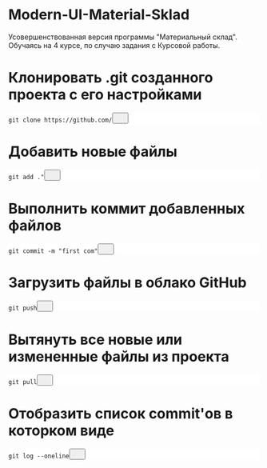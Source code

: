 # Modern-UI-Material-Sklad
Усовершенствованная версия программы "Материальный склад". Обучаясь на 4 курсе, по случаю задания с Курсовой работы.

# Клонировать .git созданного проекта с его настройками
<pre class="shiki" style="background-color: #ffffff">
<code>git clone https://github.com/</code><button class="button-copy-code"><svg aria-hidden="true" height="16" viewBox="0 0 16 16" version="1.1" width="16" data-view-component="true" class="copy-docs-icon"></svg></button>
</pre>

# Добавить новые файлы
<pre class="shiki" style="background-color: #ffffff">
<code>git add ."</code><button class="button-copy-code"><svg aria-hidden="true" height="16" viewBox="0 0 16 16" version="1.1" width="16" data-view-component="true" class="copy-docs-icon"></svg></button>
</pre>

# Выполнить коммит добавленных файлов
<pre class="shiki" style="background-color: #ffffff">
<code>git commit -m "first com"</code><button class="button-copy-code"><svg aria-hidden="true" height="16" viewBox="0 0 16 16" version="1.1" width="16" data-view-component="true" class="copy-docs-icon"></svg></button>
</pre>

# Загрузить файлы в облако GitHub
<pre class="shiki" style="background-color: #ffffff">
<code>git push</code><button class="button-copy-code"><svg aria-hidden="true" height="16" viewBox="0 0 16 16" version="1.1" width="16" data-view-component="true" class="copy-docs-icon"></svg></button>
</pre>

# Вытянуть все новые или измененные файлы из проекта
<pre class="shiki" style="background-color: #ffffff">
<code>git pull</code><button class="button-copy-code"><svg aria-hidden="true" height="16" viewBox="0 0 16 16" version="1.1" width="16" data-view-component="true" class="copy-docs-icon"></svg></button>
</pre>

# Отобразить список commit'ов в которком виде 
<pre class="shiki" style="background-color: #ffffff">
<code>git log --oneline</code><button class="button-copy-code"><svg aria-hidden="true" height="16" viewBox="0 0 16 16" version="1.1" width="16" data-view-component="true" class="copy-docs-icon"></svg></button>
</pre>

